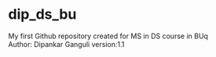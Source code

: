 # dip_ds_bu
My first Github repository created for MS in DS course in BUq
<br>
Author: Dipankar Ganguli
version:1.1
